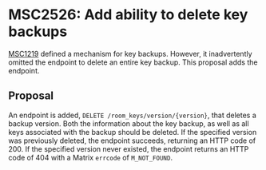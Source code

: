 # MSC2526: Add ability to delete key backups

[MSC1219](https://github.com/matrix-org/matrix-doc/issues/1219) defined a
mechanism for key backups.  However, it inadvertently omitted the endpoint to
delete an entire key backup.  This proposal adds the endpoint.

## Proposal

An endpoint is added, `DELETE /room_keys/version/{version}`, that deletes a
backup version.  Both the information about the key backup, as well as all keys
associated with the backup should be deleted.  If the specified version was
previously deleted, the endpoint succeeds, returning an HTTP code of 200.  If
the specified version never existed, the endpoint returns an HTTP code of 404
with a Matrix `errcode` of `M_NOT_FOUND`.
